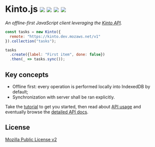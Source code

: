 # Kinto.js [![](https://travis-ci.org/mozilla-services/kinto.js.svg?branch=master)](https://travis-ci.org/mozilla-services/kinto.js) [![](https://coveralls.io/repos/mozilla-services/kinto.js/badge.svg?branch=master)](https://coveralls.io/r/mozilla-services/kinto.js?branch=master) [![](https://readthedocs.org/projects/kintojs/badge/?version=latest)](http://kintojs.readthedocs.org/) [![](https://doc.esdoc.org/github.com/Kinto/kinto.js/badge.svg)](https://doc.esdoc.org/github.com/Kinto/kinto.js)

*An offline-first JavaScript client leveraging the [Kinto API](http://kinto.readthedocs.org/).*

```js
const tasks = new Kinto({
  remote: "https://kinto.dev.mozaws.net/v1"
}).collection("tasks");

tasks
  .create({label: "First item", done: false})
  .then(_ => tasks.sync());
```

## Key concepts

* Offline first: every operation is performed locally into IndexedDB by default;
* Synchronization with server shall be ran explicitly.

Take the [tutorial](tutorial.md) to get you started, then read about [API usage](api.md) and eventually browse the [detailed API docs](https://doc.esdoc.org/github.com/Kinto/kinto.js/).

## License

[Mozilla Public License v2](https://www.mozilla.org/MPL/2.0/)
